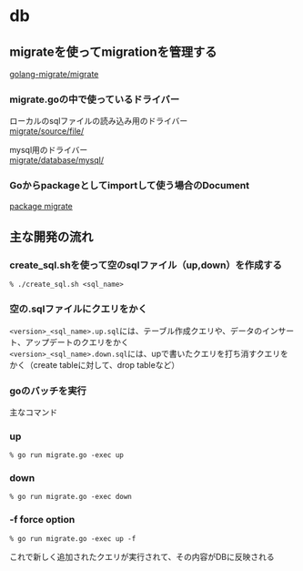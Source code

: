 # db

## migrateを使ってmigrationを管理する
[golang-migrate/migrate](https://github.com/golang-migrate/migrate)

### migrate.goの中で使っているドライバー
ローカルのsqlファイルの読み込み用のドライバー  
[migrate/source/file/](https://github.com/golang-migrate/migrate/tree/master/source/file)

mysql用のドライバー  
[migrate/database/mysql/](https://github.com/golang-migrate/migrate/tree/master/database/mysql)

### Goからpackageとしてimportして使う場合のDocument
[package migrate](https://godoc.org/github.com/golang-migrate/migrate)

## 主な開発の流れ
### create_sql.shを使って空のsqlファイル（up,down）を作成する
```
% ./create_sql.sh <sql_name>
```
### 空の.sqlファイルにクエリをかく
`<version>_<sql_name>.up.sql`には、テーブル作成クエリや、データのインサート、アップデートのクエリをかく  
`<version>_<sql_name>.down.sql`には、upで書いたクエリを打ち消すクエリをかく（create tableに対して、drop tableなど）

### goのバッチを実行
主なコマンド
### up
```
% go run migrate.go -exec up
```

### down
```
% go run migrate.go -exec down
```

### -f force option
```
% go run migrate.go -exec up -f
```

これで新しく追加されたクエリが実行されて、その内容がDBに反映される

